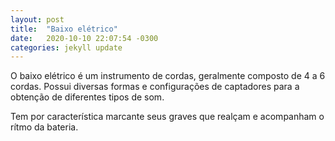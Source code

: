 ```yaml
---
layout: post
title:  "Baixo elétrico"
date:   2020-10-10 22:07:54 -0300
categories: jekyll update
---
```

O baixo elétrico é um instrumento de cordas, geralmente composto de 4 a 6 cordas. Possui diversas formas e configurações de captadores para a obtenção de diferentes tipos de som.

Tem por característica marcante seus graves que realçam e acompanham o rítmo da bateria. 
